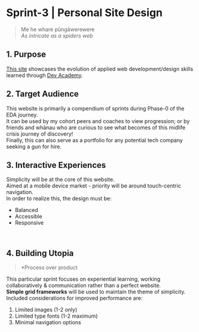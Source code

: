 # Sprint-3 | Personal Site Design

>Me he whare pūngāwerewere<br>
>*As intricate as a spiders web*<br>  

## 1. Purpose
[This site](http://joseph-code-eda.github.io) showcases the evolution of applied web development/design skills learned through [Dev Academy](http://devacademy.co.nz).

## 2. Target Audience
This website is primarily a compendium of sprints during Phase-0 of the EDA journey.<br>
It can be used by my cohort peers and coaches to view progression; or by friends and whānau who are curious to see what becomes of this midlife crisis journey of discovery!<br>
Finally, this can also serve as a portfolio for any potential tech company seeking a gun for hire.
<br>

## 3. Interactive Experiences
Simplicity will be at the core of this website.<br>
Aimed at a mobile device market - priority will be around touch-centric navigation.<br>
In order to realize this, the design must be:
- Balanced
- Accessible
- Responsive
<br>

## 4. Building Utopia
>*Process over product

This particular sprint focuses on experiential learning, working collaboratively & communication rather than a perfect website.<br>
**Simple grid frameworks** will be used to maintain the theme of simplicity.<br>
Included considerations for improved performance are:
1. Limited images (1-2 only)
2. Limited type fonts (1-2 maximum)
3. Minimal navigation options
<br>
